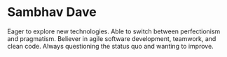 # Sambhav Dave
Eager to explore new technologies. Able to switch between perfectionism and pragmatism. Believer in agile software development, teamwork, and clean code. Always questioning the status quo and wanting to improve.
